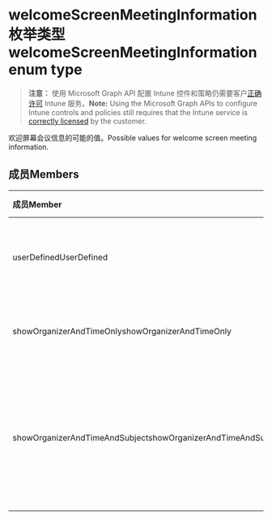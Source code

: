 # <a name="welcomescreenmeetinginformation-enum-type"></a><span data-ttu-id="425fc-101">welcomeScreenMeetingInformation 枚举类型</span><span class="sxs-lookup"><span data-stu-id="425fc-101">welcomeScreenMeetingInformation enum type</span></span>

> <span data-ttu-id="425fc-102">**注意：** 使用 Microsoft Graph API 配置 Intune 控件和策略仍需要客户[正确许可](https://go.microsoft.com/fwlink/?linkid=839381) Intune 服务。</span><span class="sxs-lookup"><span data-stu-id="425fc-102">**Note:** Using the Microsoft Graph APIs to configure Intune controls and policies still requires that the Intune service is [correctly licensed](https://go.microsoft.com/fwlink/?linkid=839381) by the customer.</span></span>

<span data-ttu-id="425fc-103">欢迎屏幕会议信息的可能的值。</span><span class="sxs-lookup"><span data-stu-id="425fc-103">Possible values for welcome screen meeting information.</span></span>
## <a name="members"></a><span data-ttu-id="425fc-104">成员</span><span class="sxs-lookup"><span data-stu-id="425fc-104">Members</span></span>
|<span data-ttu-id="425fc-105">成员</span><span class="sxs-lookup"><span data-stu-id="425fc-105">Member</span></span>|<span data-ttu-id="425fc-106">值</span><span class="sxs-lookup"><span data-stu-id="425fc-106">Value</span></span>|<span data-ttu-id="425fc-107">说明</span><span class="sxs-lookup"><span data-stu-id="425fc-107">Description</span></span>|
|:---|:---|:---|
|<span data-ttu-id="425fc-108">userDefined</span><span class="sxs-lookup"><span data-stu-id="425fc-108">UserDefined</span></span>|<span data-ttu-id="425fc-109">0</span><span class="sxs-lookup"><span data-stu-id="425fc-109">{0}</span></span>|<span data-ttu-id="425fc-110">用户定义、默认值、无意向。</span><span class="sxs-lookup"><span data-stu-id="425fc-110">User Defined, default value, no intent.</span></span>|
|<span data-ttu-id="425fc-111">showOrganizerAndTimeOnly</span><span class="sxs-lookup"><span data-stu-id="425fc-111">showOrganizerAndTimeOnly</span></span>|<span data-ttu-id="425fc-112">1</span><span class="sxs-lookup"><span data-stu-id="425fc-112">-1</span></span>|<span data-ttu-id="425fc-113">仅显示组织者和时间。</span><span class="sxs-lookup"><span data-stu-id="425fc-113">Show organizer and time only.</span></span>|
|<span data-ttu-id="425fc-114">showOrganizerAndTimeAndSubject</span><span class="sxs-lookup"><span data-stu-id="425fc-114">showOrganizerAndTimeAndSubject</span></span>|<span data-ttu-id="425fc-115">2</span><span class="sxs-lookup"><span data-stu-id="425fc-115">-2</span></span>|<span data-ttu-id="425fc-116">显示组织者、时间和主题（私人会议的主题是隐藏的）。</span><span class="sxs-lookup"><span data-stu-id="425fc-116">Show organizer, time and subject (subject is hidden for private meetings).</span></span>|








